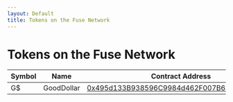 ```yaml
---
layout: Default
title: Tokens on the Fuse Network
---
```


# Tokens on the Fuse Network

Symbol | Name | Contract Address
------ | ---- | ----------------
G$ | GoodDollar | [0x495d133B938596C9984d462F007B676bDc57eCEC](https://explorer.fuse.io/tokens/0x495d133B938596C9984d462F007B676bDc57eCEC/token_transfers)

